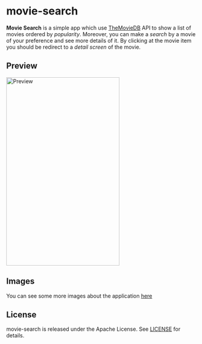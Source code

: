 # movie-search

**Movie Search** is a simple app which use [TheMovieDB](https://developers.themoviedb.org/4/getting-started) API to show a list of movies ordered by *popularity*. Moreover, you can make a *search* by a movie of your preference and see more details of it. By clicking at the movie item you should be redirect to a *detail screen* of the movie.

## Preview

<img src="./app/src/main/assets/preview.gif" alt="Preview" width="300px" height="500px">

## Images

You can see some more images about the application [here](https://github.com/carloseduardosx/movie-search/blob/master/IMAGES.md)

## License

movie-search is released under the Apache License. See [LICENSE](https://github.com/carloseduardosx/movie-search/blob/master/LICENSE.md) for details.
